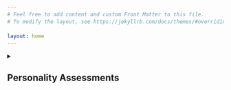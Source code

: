 ```yaml
---
# Feel free to add content and custom Front Matter to this file.
# To modify the layout, see https://jekyllrb.com/docs/themes/#overriding-theme-defaults

layout: home
---
```

<details>
    <summary><h2>Personality Assessments</h2></summary>
        <h3>Myers–Briggs Type Indicator: ENTJ-A</h3>
        <img src="assets/ENTJ Personality (Commander) 16Personalities.png" alt="81% Extraverted, 81% Intuitive, 67% Thinking, 69% Judging, 89% Assertive">
</details>